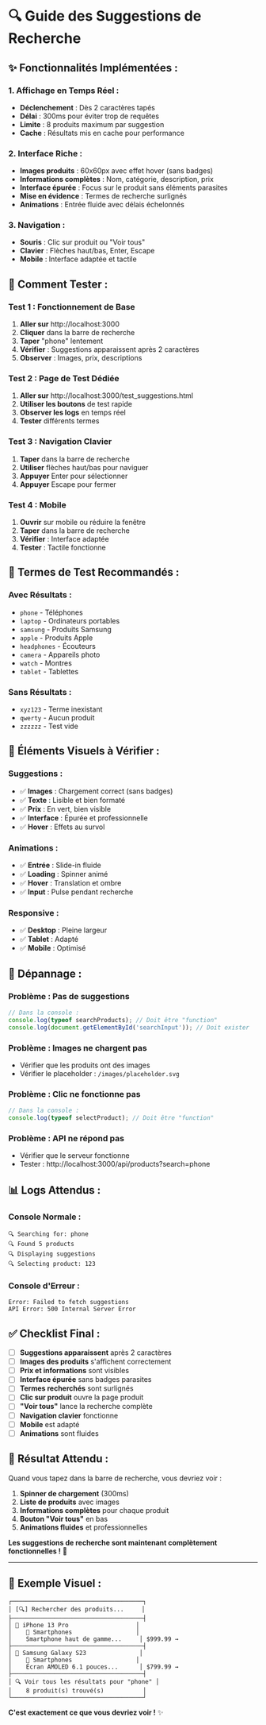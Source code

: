 # 🔍 Guide des Suggestions de Recherche

## ✨ **Fonctionnalités Implémentées :**

### **1. Affichage en Temps Réel :**
- **Déclenchement** : Dès 2 caractères tapés
- **Délai** : 300ms pour éviter trop de requêtes
- **Limite** : 8 produits maximum par suggestion
- **Cache** : Résultats mis en cache pour performance

### **2. Interface Riche :**
- **Images produits** : 60x60px avec effet hover (sans badges)
- **Informations complètes** : Nom, catégorie, description, prix
- **Interface épurée** : Focus sur le produit sans éléments parasites
- **Mise en évidence** : Termes de recherche surlignés
- **Animations** : Entrée fluide avec délais échelonnés

### **3. Navigation :**
- **Souris** : Clic sur produit ou "Voir tous"
- **Clavier** : Flèches haut/bas, Enter, Escape
- **Mobile** : Interface adaptée et tactile

## 🧪 **Comment Tester :**

### **Test 1 : Fonctionnement de Base**
1. **Aller sur** http://localhost:3000
2. **Cliquer** dans la barre de recherche
3. **Taper** "phone" lentement
4. **Vérifier** : Suggestions apparaissent après 2 caractères
5. **Observer** : Images, prix, descriptions

### **Test 2 : Page de Test Dédiée**
1. **Aller sur** http://localhost:3000/test_suggestions.html
2. **Utiliser les boutons** de test rapide
3. **Observer les logs** en temps réel
4. **Tester** différents termes

### **Test 3 : Navigation Clavier**
1. **Taper** dans la barre de recherche
2. **Utiliser** flèches haut/bas pour naviguer
3. **Appuyer** Enter pour sélectionner
4. **Appuyer** Escape pour fermer

### **Test 4 : Mobile**
1. **Ouvrir** sur mobile ou réduire la fenêtre
2. **Taper** dans la barre de recherche
3. **Vérifier** : Interface adaptée
4. **Tester** : Tactile fonctionne

## 🎯 **Termes de Test Recommandés :**

### **Avec Résultats :**
- `phone` - Téléphones
- `laptop` - Ordinateurs portables
- `samsung` - Produits Samsung
- `apple` - Produits Apple
- `headphones` - Écouteurs
- `camera` - Appareils photo
- `watch` - Montres
- `tablet` - Tablettes

### **Sans Résultats :**
- `xyz123` - Terme inexistant
- `qwerty` - Aucun produit
- `zzzzzz` - Test vide

## 🎨 **Éléments Visuels à Vérifier :**

### **Suggestions :**
- ✅ **Images** : Chargement correct (sans badges)
- ✅ **Texte** : Lisible et bien formaté
- ✅ **Prix** : En vert, bien visible
- ✅ **Interface** : Épurée et professionnelle
- ✅ **Hover** : Effets au survol

### **Animations :**
- ✅ **Entrée** : Slide-in fluide
- ✅ **Loading** : Spinner animé
- ✅ **Hover** : Translation et ombre
- ✅ **Input** : Pulse pendant recherche

### **Responsive :**
- ✅ **Desktop** : Pleine largeur
- ✅ **Tablet** : Adapté
- ✅ **Mobile** : Optimisé

## 🔧 **Dépannage :**

### **Problème : Pas de suggestions**
```javascript
// Dans la console :
console.log(typeof searchProducts); // Doit être "function"
console.log(document.getElementById('searchInput')); // Doit exister
```

### **Problème : Images ne chargent pas**
- Vérifier que les produits ont des images
- Vérifier le placeholder : `/images/placeholder.svg`

### **Problème : Clic ne fonctionne pas**
```javascript
// Dans la console :
console.log(typeof selectProduct); // Doit être "function"
```

### **Problème : API ne répond pas**
- Vérifier que le serveur fonctionne
- Tester : http://localhost:3000/api/products?search=phone

## 📊 **Logs Attendus :**

### **Console Normale :**
```
🔍 Searching for: phone
🔍 Found 5 products
🔍 Displaying suggestions
🔍 Selecting product: 123
```

### **Console d'Erreur :**
```
Error: Failed to fetch suggestions
API Error: 500 Internal Server Error
```

## ✅ **Checklist Final :**

- [ ] **Suggestions apparaissent** après 2 caractères
- [ ] **Images des produits** s'affichent correctement
- [ ] **Prix et informations** sont visibles
- [ ] **Interface épurée** sans badges parasites
- [ ] **Termes recherchés** sont surlignés
- [ ] **Clic sur produit** ouvre la page produit
- [ ] **"Voir tous"** lance la recherche complète
- [ ] **Navigation clavier** fonctionne
- [ ] **Mobile** est adapté
- [ ] **Animations** sont fluides

## 🚀 **Résultat Attendu :**

Quand vous tapez dans la barre de recherche, vous devriez voir :

1. **Spinner de chargement** (300ms)
2. **Liste de produits** avec images
3. **Informations complètes** pour chaque produit
4. **Bouton "Voir tous"** en bas
5. **Animations fluides** et professionnelles

**Les suggestions de recherche sont maintenant complètement fonctionnelles !** 🎉

---

## 📱 **Exemple Visuel :**

```
┌─────────────────────────────────────┐
│ [🔍] Rechercher des produits...     │
├─────────────────────────────────────┤
│ 📱 iPhone 13 Pro                   │
│    📱 Smartphones                  │
│    Smartphone haut de gamme...     │ $999.99 →
├─────────────────────────────────────┤
│ 📱 Samsung Galaxy S23               │
│    📱 Smartphones                  │
│    Écran AMOLED 6.1 pouces...      │ $799.99 →
├─────────────────────────────────────┤
│ 🔍 Voir tous les résultats pour "phone" │
│    8 produit(s) trouvé(s)           │
└─────────────────────────────────────┘
```

**C'est exactement ce que vous devriez voir !** ✨